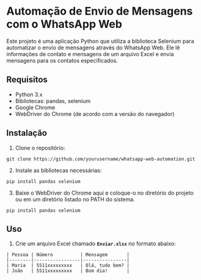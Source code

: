 # **Automação de Envio de Mensagens com o WhatsApp Web**

Este projeto é uma aplicação Python que utiliza a biblioteca Selenium para automatizar o envio de mensagens através do WhatsApp Web. Ele lê informações de contato e mensagens de um arquivo Excel e envia mensagens para os contatos especificados.

## **Requisitos**

- Python 3.x
- Bibliotecas: pandas, selenium
- Google Chrome
- WebDriver do Chrome (de acordo com a versão do navegador)

## **Instalação**

1. Clone o repositório:

```
git clone https://github.com/yourusername/whatsapp-web-automation.git
```

2. Instale as bibliotecas necessárias:

```
pip install pandas selenium
```

3. Baixe o WebDriver do Chrome aqui e coloque-o no diretório do projeto ou em um diretório listado no PATH do sistema.

```
pip install pandas selenium
```

## **Uso**

1. Crie um arquivo Excel chamado **`Enviar.xlsx`** no formato abaixo:

```
| Pessoa | Número          | Mensagem       |
|--------|-----------------|----------------|
| Maria  | 5511xxxxxxxxx   | Olá, tudo bem? |
| João   | 5511xxxxxxxxx   | Bom dia!       |
```
